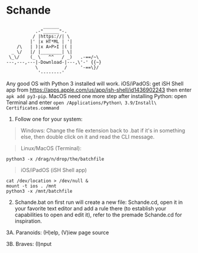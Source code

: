 # Schande
```
              ______
           .-"______"-.
          / |https://| \
         |' |x HT*ML | '|
    /\   | )|x A>P>I |( |
  _ \/   |/ |________| \|
 \_\/    (_ \   ^^   / _)   .-==/~\
---,---,---|-Download-|---,\'-' {{~}
           \          /     '-==\}/
            '--------'
```
Any good OS with Python 3 installed will work. iOS/iPadOS: get iSH Shell app from https://apps.apple.com/us/app/ish-shell/id1436902243 then enter `apk add py3-pip`. MacOS need one more step after installing Python: open Terminal and enter `open /Applications/Python\ 3.9/Install\ Certificates.command`

1. Follow one for your system:
 > Windows: Change the file extension back to .bat if it's in something else, then double click on it and read the CLI message.

 > Linux/MacOS (Terminal):
```
python3 -x /drag/n/drop/the/batchfile
```

 > iOS/iPadOS (iSH Shell app)
```
cat /dev/location > /dev/null &
mount -t ios . /mnt
python3 -x /mnt/batchfile
```

2. Schande.bat on first run will create a new file: Schande.cd, open it in your favorite text editor and add a rule there (to establish your capabilities to open and edit it), refer to the premade Schande.cd for inspiration.

3A. Paranoids: (H)elp, (V)iew page source

3B. Braves: (I)nput

